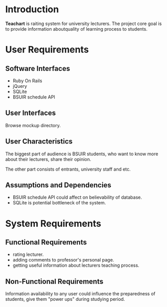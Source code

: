 # Introduction

**Teachart** is raiting system for university lecturers. The project core goal is to provide information aboutquality of learning process to students.

# User Requirements
## Software Interfaces
* Ruby On Rails
* jQuery
* SQLite
* BSUIR schedule API

## User Interfaces
Browse mockup directory.
## User Characteristics
The biggest part of audience is BSUIR students, who want to know more about their lecturers, share their opinion.

The other part consists of entrants, university staff and etc.
## Assumptions and Dependencies
* BSUIR schedule API could affect on believability of database.
* SQLite is potential bottleneck of the system.

# System Requirements
## Functional Requirements
* rating lecturer.
* adding comments to professor's personal page.
* getting useful information about lecturers teaching process.

## Non-Functional Requirements
Information availability to any user could influence the preparedness of students, give them "power ups" during studying period.
